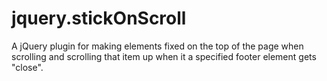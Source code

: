 jquery.stickOnScroll
====================

A jQuery plugin for making elements fixed on the top of the page when scrolling and scrolling that item up when it a specified footer element gets "close".